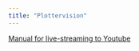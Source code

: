 ```yaml
---
title: "Plottervision"
---
```


[Manual for live-streaming to Youtube](projects/coding/Live-casting%20manual.md)